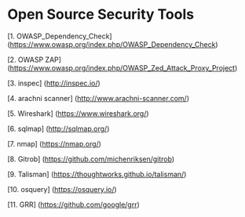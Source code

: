 # Open Source Security Tools
[1. OWASP_Dependency_Check] (https://www.owasp.org/index.php/OWASP_Dependency_Check)

[2. OWASP ZAP] (https://www.owasp.org/index.php/OWASP_Zed_Attack_Proxy_Project)

[3. inspec] (http://inspec.io/)

[4. arachni scanner] (http://www.arachni-scanner.com/)

[5. Wireshark] (https://www.wireshark.org/)

[6. sqlmap] (http://sqlmap.org/)

[7. nmap] (https://nmap.org/)

[8. Gitrob] (https://github.com/michenriksen/gitrob)

[9. Talisman] (https://thoughtworks.github.io/talisman/)

[10. osquery] (https://osquery.io/)

[11. GRR] (https://github.com/google/grr)
